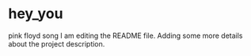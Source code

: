 # hey_you
pink floyd song
I am editing the README file. Adding some more details about the project description.

